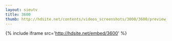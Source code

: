 ```yaml
---
layout: sieutv
title: 3600
thumb: http://hdsite.net/contents/videos_screenshots/3000/3600/preview_360p.mp4.jpg
---
```

{% include iframe src='http://hdsite.net/embed/3600' %}
 
